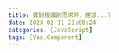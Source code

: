 ```yaml
---
title: 面對複雜的需求時，應該...?
date: 2023-02-11 23:08:24
categories: [JavaScript]
tags: [Vue,Component]
---
```


